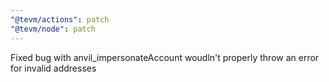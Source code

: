 ```yaml
---
"@tevm/actions": patch
"@tevm/node": patch
---
```


Fixed bug with anvil_impersonateAccount woudln't properly throw an error for invalid addresses
